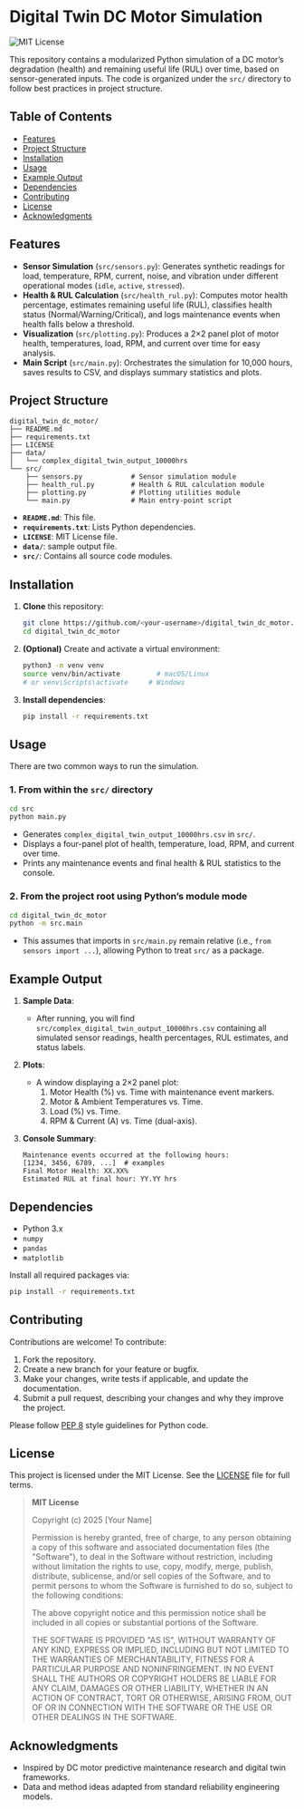 # Digital Twin DC Motor Simulation

![MIT License](https://img.shields.io/badge/license-MIT-green)

This repository contains a modularized Python simulation of a DC motor’s degradation (health) and remaining useful life (RUL) over time, based on sensor-generated inputs. The code is organized under the `src/` directory to follow best practices in project structure.

## Table of Contents

- [Features](#features)
- [Project Structure](#project-structure)
- [Installation](#installation)
- [Usage](#usage)
- [Example Output](#example-output)
- [Dependencies](#dependencies)
- [Contributing](#contributing)
- [License](#license)
- [Acknowledgments](#acknowledgments)

## Features

- **Sensor Simulation** (`src/sensors.py`): Generates synthetic readings for load, temperature, RPM, current, noise, and vibration under different operational modes (`idle`, `active`, `stressed`).
- **Health & RUL Calculation** (`src/health_rul.py`): Computes motor health percentage, estimates remaining useful life (RUL), classifies health status (Normal/Warning/Critical), and logs maintenance events when health falls below a threshold.
- **Visualization** (`src/plotting.py`): Produces a 2×2 panel plot of motor health, temperatures, load, RPM, and current over time for easy analysis.
- **Main Script** (`src/main.py`): Orchestrates the simulation for 10,000 hours, saves results to CSV, and displays summary statistics and plots.

## Project Structure

```
digital_twin_dc_motor/
├── README.md
├── requirements.txt
├── LICENSE
├── data/
│   └── complex_digital_twin_output_10000hrs         
└── src/
    ├── sensors.py            # Sensor simulation module
    ├── health_rul.py         # Health & RUL calculation module
    ├── plotting.py           # Plotting utilities module
    └── main.py               # Main entry-point script
```

- **`README.md`**: This file.
- **`requirements.txt`**: Lists Python dependencies.
- **`LICENSE`**: MIT License file.
- **`data/`**: sample output file.
- **`src/`**: Contains all source code modules.

## Installation

1. **Clone** this repository:
   ```bash
   git clone https://github.com/<your-username>/digital_twin_dc_motor.git
   cd digital_twin_dc_motor
   ```

2. **(Optional)** Create and activate a virtual environment:
   ```bash
   python3 -m venv venv
   source venv/bin/activate         # macOS/Linux
   # or venv\Scripts\activate     # Windows
   ```

3. **Install dependencies**:
   ```bash
   pip install -r requirements.txt
   ```

## Usage

There are two common ways to run the simulation.

### 1. From within the `src/` directory

```bash
cd src
python main.py
```

- Generates `complex_digital_twin_output_10000hrs.csv` in `src/`.
- Displays a four-panel plot of health, temperature, load, RPM, and current over time.
- Prints any maintenance events and final health & RUL statistics to the console.

### 2. From the project root using Python’s module mode

```bash
cd digital_twin_dc_motor
python -m src.main
```

- This assumes that imports in `src/main.py` remain relative (i.e., `from sensors import ...`), allowing Python to treat `src/` as a package.

## Example Output

1. **Sample Data**:  
   - After running, you will find `src/complex_digital_twin_output_10000hrs.csv` containing all simulated sensor readings, health percentages, RUL estimates, and status labels.

2. **Plots**:  
   - A window displaying a 2×2 panel plot:
     1. Motor Health (%) vs. Time with maintenance event markers.
     2. Motor & Ambient Temperatures vs. Time.
     3. Load (%) vs. Time.
     4. RPM & Current (A) vs. Time (dual-axis).

3. **Console Summary**:
   ```
   Maintenance events occurred at the following hours:
   [1234, 3456, 6789, ...]  # examples
   Final Motor Health: XX.XX%
   Estimated RUL at final hour: YY.YY hrs
   ```

## Dependencies

- Python 3.x
- `numpy`
- `pandas`
- `matplotlib`

Install all required packages via:

```bash
pip install -r requirements.txt
```

## Contributing

Contributions are welcome! To contribute:

1. Fork the repository.
2. Create a new branch for your feature or bugfix.
3. Make your changes, write tests if applicable, and update the documentation.
4. Submit a pull request, describing your changes and why they improve the project.

Please follow [PEP 8](https://www.python.org/dev/peps/pep-0008/) style guidelines for Python code.

## License

This project is licensed under the MIT License. See the [LICENSE](LICENSE) file for full terms.

> **MIT License**
> 
> Copyright (c) 2025 [Your Name]
> 
> Permission is hereby granted, free of charge, to any person obtaining a copy
> of this software and associated documentation files (the "Software"), to deal
> in the Software without restriction, including without limitation the rights
> to use, copy, modify, merge, publish, distribute, sublicense, and/or sell
> copies of the Software, and to permit persons to whom the Software is
> furnished to do so, subject to the following conditions:
> 
> The above copyright notice and this permission notice shall be included in
> all copies or substantial portions of the Software.
> 
> THE SOFTWARE IS PROVIDED "AS IS", WITHOUT WARRANTY OF ANY KIND, EXPRESS OR
> IMPLIED, INCLUDING BUT NOT LIMITED TO THE WARRANTIES OF MERCHANTABILITY,
> FITNESS FOR A PARTICULAR PURPOSE AND NONINFRINGEMENT. IN NO EVENT SHALL THE
> AUTHORS OR COPYRIGHT HOLDERS BE LIABLE FOR ANY CLAIM, DAMAGES OR OTHER
> LIABILITY, WHETHER IN AN ACTION OF CONTRACT, TORT OR OTHERWISE, ARISING FROM,
> OUT OF OR IN CONNECTION WITH THE SOFTWARE OR THE USE OR OTHER DEALINGS IN
> THE SOFTWARE.

## Acknowledgments

- Inspired by DC motor predictive maintenance research and digital twin frameworks.
- Data and method ideas adapted from standard reliability engineering models.
